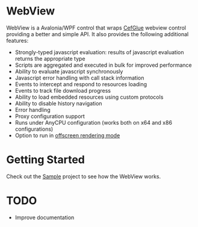 # WebView

WebView is a Avalonia/WPF control that wraps [CefGlue](https://github.com/OutSystems/CefGlue) webview control providing a better and simple API.
It also provides the following additional features:
- Strongly-typed javascript evaluation: results of javascript evaluation returns the appropriate type
- Scripts are aggregated and executed in bulk for improved performance
- Ability to evaluate javascript synchronously
- Javascript error handling with call stack information
- Events to intercept and respond to resources loading
- Events to track file download progress
- Ability to load embedded resources using custom protocols
- Ability to disable history navigation
- Error handling
- Proxy configuration support
- Runs under AnyCPU configuration (works both on x64 and x86 configurations)
- Option to run in [offscreen rendering mode](https://bitbucket.org/chromiumembedded/cef/wiki/GeneralUsage#markdown-header-off-screen-rendering)

# Getting Started

Check out the [Sample](SampleWebView.Avalonia) project to see how the WebView works.

# TODO
- Improve documentation
